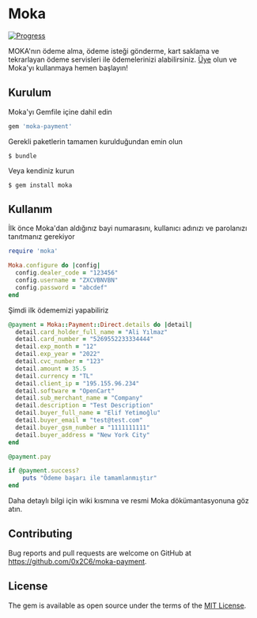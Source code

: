 # Moka
[![Progress](http://progressed.io/bar/12?title=completed)](http://progressed.io/bar/12?title=completed)

MOKA'nın ödeme alma, ödeme isteği gönderme, kart saklama ve tekrarlayan ödeme servisleri ile ödemelerinizi alabilirsiniz.
[Üye](https://mokapos.moka.com/) olun ve Moka'yı kullanmaya hemen başlayın!

## Kurulum

Moka'yı Gemfile içine dahil edin

```ruby
gem 'moka-payment'
```

Gerekli paketlerin tamamen kurulduğundan emin olun

    $ bundle

Veya kendiniz kurun

    $ gem install moka

## Kullanım
İlk önce Moka'dan aldığınız bayi numarasını, kullanıcı adınızı ve parolanızı tanıtmanız gerekiyor

```ruby
require 'moka'

Moka.configure do |config|
  config.dealer_code = "123456"
  config.username = "ZXCVBNVBN"
  config.password = "abcdef"
end
```
Şimdi ilk ödememizi yapabiliriz
```ruby
@payment = Moka::Payment::Direct.details do |detail|
  detail.card_holder_full_name = "Ali Yılmaz"
  detail.card_number = "5269552233334444"
  detail.exp_month = "12"
  detail.exp_year = "2022"
  detail.cvc_number = "123"
  detail.amount = 35.5
  detail.currency = "TL"
  detail.client_ip = "195.155.96.234"
  detail.software = "OpenCart"
  detail.sub_merchant_name = "Company"
  detail.description = "Test Description"
  detail.buyer_full_name = "Elif Yetimoğlu"
  detail.buyer_email = "test@test.com"
  detail.buyer_gsm_number = "1111111111"
  detail.buyer_address = "New York City"
end

@payment.pay

if @payment.success?
    puts "Ödeme başarı ile tamamlanmıştır"
end
```
Daha detaylı bilgi için wiki kısmına ve resmi Moka dökümantasyonuna göz atın.

## Contributing

Bug reports and pull requests are welcome on GitHub at https://github.com/0x2C6/moka-payment.

## License

The gem is available as open source under the terms of the [MIT License](https://opensource.org/licenses/MIT).
